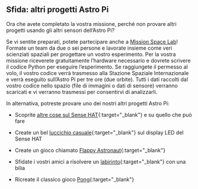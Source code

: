 ## Sfida: altri progetti Astro Pi

Ora che avete completato la vostra missione, perché non provare altri progetti usando gli altri sensori dell’Astro Pi?

Se vi sentite preparati, potete partecipare anche a [Mission Space Lab](https://astro-pi.org/missions/space-lab/)! Formate un team da due o sei persone e lavorate insieme come veri scienziati spaziali per progettare un vostro esperimento. Per la vostra missione riceverete gratuitamente l’hardware necessario e dovrete scrivere il codice Python per eseguire l’esperimento. Se raggiungete il permesso al volo, il vostro codice verrà trasmesso alla Stazione Spaziale Internazionale e verrà eseguito sull’Astro Pi per tre ore (due orbite). Tutti i dati raccolti dal vostro codice nello spazio (file di immagini o dati di sensore) verranno scaricati e vi verranno trasmessi per consentirvi di analizzarli.

In alternativa, potreste provare uno dei nostri altri progetti Astro Pi:

+ Scoprite [altre cose sul Sense HAT](https://projects.raspberrypi.org/en/projects/getting-started-with-the-sense-hat){:target="_blank"} e su quello che può fare

+ Create un bel [luccichio casuale](https://projects.raspberrypi.org/en/projects/sense-hat-random-sparkles){:target="_blank"} sul display LED del Sense HAT

+ Create un gioco chiamato [Flappy Astronaut](https://projects.raspberrypi.org/en/projects/flappy-astronaut){:target="_blank"}

+ Sfidate i vostri amici a risolvere un [labirinto](https://projects.raspberrypi.org/en/projects/sense-hat-marble-maze){:target="_blank"} con una bilia

+ Ricreate il classico gioco [Pong](https://projects.raspberrypi.org/en/projects/sense-hat-pong){:target="_blank"}